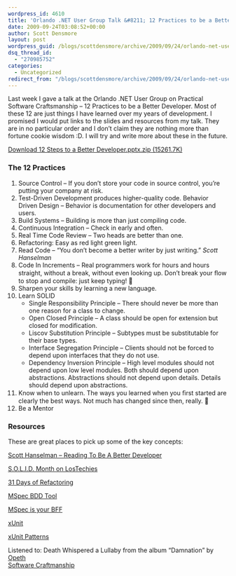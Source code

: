 ```yaml
---
wordpress_id: 4610
title: 'Orlando .NET User Group Talk &#8211; 12 Practices to be a Better Developer'
date: 2009-09-24T03:08:52+00:00
author: Scott Densmore
layout: post
wordpress_guid: /blogs/scottdensmore/archive/2009/09/24/orlando-net-user-group-talk-12-practices-to-be-a-better-developer.aspx
dsq_thread_id:
  - "270985752"
categories:
  - Uncategorized
redirect_from: "/blogs/scottdensmore/archive/2009/09/24/orlando-net-user-group-talk-12-practices-to-be-a-better-developer.aspx/"
---
```

Last week I gave a talk at the Orlando .NET User Group on Practical Software Craftsmanship &#8211; 12 Practices to be a Better Developer. Most of these 12 are just things I have learned over my years of development. I promised I would put links to the slides and resources from my talk. They are in no particular order and I don&#8217;t claim they are nothing more than fortune cookie wisdom :D. I will try and write more about these in the future.

[Download 12 Steps to a Better Developer.pptx.zip (15261.7K)](http://scottdensmore.typepad.com/presentations/12%20Steps%20to%20a%20Better%20Developer.pptx.zip)

### The 12 Practices

  1. Source Control &#8211; If you don’t store your code in source control, you’re putting your company at risk.
  2. Test-Driven Development produces higher-quality code. Behavior Driven Design &#8211; Behavior is documentation for other developers and users.
  3. Build Systems &#8211; Building is more than just compiling code.
  4. Continuous Integration &#8211; Check in early and often.
  5. Real Time Code Review &#8211; Two heads are better than one.
  6. Refactoring: Easy as red light green light.
  7. Read Code &#8211; &#8220;You don’t become a better writer by just writing.&#8221; _Scott Hanselman_
  8. Code In Increments &#8211; Real programmers work for hours and hours straight, without a break, without even looking up. Don’t break your ﬂow to stop and compile: just keep typing! 🙂
  9. Sharpen your skills by learning a new language.
 10. Learn SOLID 
      * Single Responsibility Principle &#8211; There should never be more than one reason for a class to change.
      * Open Closed Principle &#8211; A class should be open for extension but closed for modification.
      * Liscov Substitution Principle &#8211; Subtypes must be substitutable for their base types.
      * Interface Segregation Principle &#8211; Clients should not be forced to depend upon interfaces that they do not use.
      * Dependency Inversion Principle &#8211; High level modules should not depend upon low level modules. Both should depend upon abstractions. Abstractions should not depend upon details. Details should depend upon abstractions.
 11. Know when to unlearn. The ways you learned when you ﬁrst started are clearly the best ways. Not much has changed since then, really. 🙂
 12. Be a Mentor

### Resources

These are great places to pick up some of the key concepts:

[Scott Hanselman &#8211; Reading To Be A Better Developer](http://www.hanselman.com/blog/ReadingToBeABetterDeveloperTheCoding4FunDevKit.aspx)[](http://www.hanselman.com/blog/ReadingToBeABetterDeveloperTheCoding4FunDevKit.aspx)
  
[S.O.L.I.D. Month on LosTechies](http://www.lostechies.com/blogs/chad_myers/archive/2008/03/07/pablo-s-topic-of-the-month-march-solid-principles.aspx)
  
[](http://www.lostechies.com/blogs/chad_myers/archive/2008/03/07/pablo-s-topic-of-the-month-march-solid-principles.aspx)[31 Days of Refactoring](http://www.lostechies.com/blogs/sean_chambers/archive/2009/08/01/31-days-of-refactoring.aspx)
  
[MSpec BDD Tool](http://codebetter.com/blogs/aaron.jensen/archive/2008/05/08/introducing-machine-specifications-or-mspec-for-short.aspx)
  
[MSpec is your BFF](http://blog.wekeroad.com/blog/make-bdd-your-bff-2/)
  
[xUnit](http://xunit.codeplex.com/)
  
[xUnit Patterns](http://xunitpatterns.com/)
  
[](http://xunitpatterns.com/)

<div class="itunes_track">
  Listened to: <span class="title">Death Whispered a Lullaby</span> from the album &#8220;<span class="album">Damnation</span>&#8221; by <span class="artist"><a href="http://www.google.com/search?q=%22Opeth%22">Opeth</a></span>
</div>

<div class="posttagsblock">
  <a href="http://technorati.com/tag/Software%20Craftmanship" rel="tag">Software Craftmanship</a>
</div>